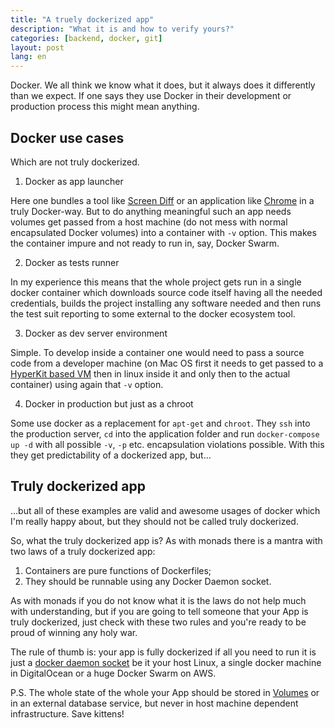 ```yaml
---
title: "A truely dockerized app"
description: "What it is and how to verify yours?"
categories: [backend, docker, git]
layout: post
lang: en
---
```



Docker. We all think we know what it does, but it always does it differently than we expect. If one says they use Docker in their development or production process this might mean anything. 

## Docker use cases

Which are not truly dockerized.

1. Docker as app launcher

Here one bundles a tool like [Screen Diff](https://github.com/peter-leonov/screen-diff) or an application like [Chrome](https://github.com/c0b/chrome-in-docker) in a truly Docker-way. But to do anything meaningful such an app needs volumes get passed from a host machine (do not mess with normal encapsulated Docker volumes) into a container with `-v` option. This makes the container impure and not ready to run in, say, Docker Swarm.

2. Docker as tests runner

In my experience this means that the whole project gets run in a single docker container which downloads source code itself having all the needed credentials, builds the project installing any software needed and then runs the test suit reporting to some external to the docker ecosystem tool.

3. Docker as dev server environment

Simple. To develop inside a container one would need to pass a source code from a developer machine (on Mac OS first it needs to get passed to a [HyperKit based VM](https://docs.docker.com/docker-for-mac/docker-toolbox/#the-docker-for-mac-environment) then in linux inside it and only then to the actual container) using again that `-v` option.

4. Docker in production but just as a chroot

Some use docker as a replacement for `apt-get` and `chroot`. They `ssh` into the production server, `cd` into the application folder and run `docker-compose up -d` with all possible `-v`, `-p` etc. encapsulation violations possible. With this they get predictability of a dockerized app, but…

## Truly dockerized app

…but all of these examples are valid and awesome usages of docker which I'm really happy about, but they should not be called truly dockerized.

So, what the truly dockerized app is? As with monads there is a mantra with two laws of a truly dockerized app:

1. Containers are pure functions of Dockerfiles;
2. They should be runnable using any Docker Daemon socket.

As with monads if you do not know what it is the laws do not help much with understanding, but if you are going to tell someone that your App is truly dockerized, just check with these two rules and you're ready to be proud of winning any holy war.

The rule of thumb is: your app is fully dockerized if all you need to run it is just a [docker daemon socket](https://docs.docker.com/engine/reference/commandline/dockerd/#daemon-socket-option) be it your host Linux, a single docker machine in DigitalOcean or a huge Docker Swarm on AWS.

P.S. The whole state of the whole your App should be stored in [Volumes](https://docs.docker.com/engine/tutorials/dockervolumes/) or in an external database service, but never in host machine dependent infrastructure. Save kittens!
